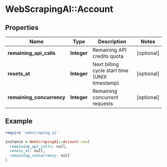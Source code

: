 # WebScrapingAI::Account

## Properties

| Name | Type | Description | Notes |
| ---- | ---- | ----------- | ----- |
| **remaining_api_calls** | **Integer** | Remaining API credits quota | [optional] |
| **resets_at** | **Integer** | Next billing cycle start time (UNIX timestamp) | [optional] |
| **remaining_concurrency** | **Integer** | Remaining concurrent requests | [optional] |

## Example

```ruby
require 'webscraping_ai'

instance = WebScrapingAI::Account.new(
  remaining_api_calls: null,
  resets_at: null,
  remaining_concurrency: null
)
```


